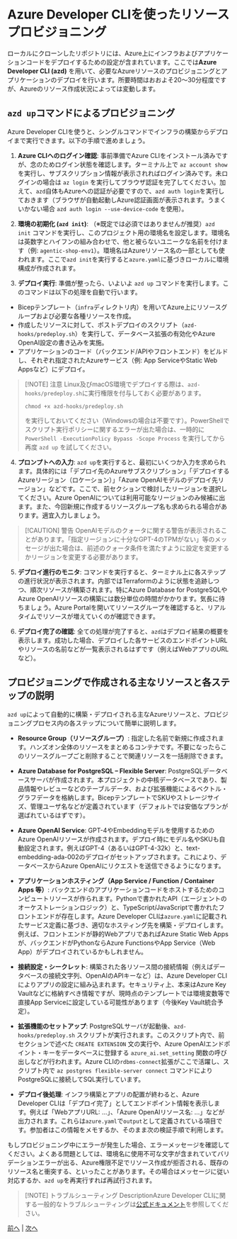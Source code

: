 # Azure Developer CLIを使ったリソースプロビジョニング

ローカルにクローンしたリポジトリには、Azure上にインフラおよびアプリケーションコードをデプロイするための設定が含まれています。ここでは**Azure Developer CLI (azd)** を用いて、必要なAzureリソースのプロビジョニングとアプリケーションのデプロイを行います。所要時間はおおよそ20〜30分程度ですが、Azureのリソース作成状況によっては変動します。

## `azd up`コマンドによるプロビジョニング

Azure Developer CLIを使うと、シングルコマンドでインフラの構築からデプロイまで実行できます。以下の手順で進めましょう。

1. **Azure CLIへのログイン確認**: 事前準備でAzure CLIをインストール済みですが、念のためログイン状態を確認します。ターミナル上で `az account show` を実行し、サブスクリプション情報が表示されればログイン済みです。未ログインの場合は `az login` を実行してブラウザ認証を完了してください。加えて、`azd`自体もAzureへの認証が必要ですので、`azd auth login`を実行しておきます（ブラウザが自動起動しAzure認証画面が表示されます。うまくいかない場合 `azd auth login --use-device-code` を使用）。

2. **環境の初期化 (`azd init`)**: （※既定では必須ではありませんが推奨）`azd init` コマンドを実行し、このプロジェクト用の環境名を設定します。環境名は英数字とハイフンの組み合わせで、他と被らないユニークな名前を付けます（例: `agentic-shop-env1`）。環境名はAzureリソース名の一部としても使われます。ここで`azd init`を実行すると`azure.yaml`に基づきローカルに環境構成が作成されます。

3. **デプロイ実行**: 準備が整ったら、いよいよ `azd up` コマンドを実行します。このコマンドは以下の処理を自動で行います。

- Bicepテンプレート（`infra`ディレクトリ内）を用いてAzure上にリソースグループおよび必要な各種リソースを作成。
- 作成したリソースに対して、ポストデプロイのスクリプト（`azd-hooks/predeploy.sh`）を実行して、データベース拡張の有効化やAzure OpenAI設定の書き込みを実施。
- アプリケーションのコード（バックエンド/APIやフロントエンド）をビルドし、それぞれ指定されたAzureサービス（例: App ServiceやStatic Web Appsなど）にデプロイ。

> [!NOTE] 注意
> Linux及びmacOS環境でデプロイする際は、`azd-hooks/predeploy.sh`に実行権限を付与しておく必要があります。
>
> `chmod +x azd-hooks/predeploy.sh`
>
> を実行しておいてください（Windowsの場合は不要です）。PowerShellでスクリプト実行ポリシーに関するエラーが出た場合は、一時的に `PowerShell -ExecutionPolicy Bypass -Scope Process` を実行してから再度 `azd up` を試してください。

4. **プロンプトへの入力**: `azd up`を実行すると、最初にいくつか入力を求められます。具体的には「デプロイ先のAzureサブスクリプション」「デプロイするAzureリージョン（ロケーション）」「Azure OpenAIモデルのデプロイ先リージョン」などです。ここで、前セクションで検討したリージョンを選択してください。Azure OpenAIについては利用可能なリージョンのみ候補に出ます。また、今回新規に作成するリソースグループ名も求められる場合があります。適宜入力しましょう。

> [!CAUTION] 警告
> OpenAIモデルのクォータに関する警告が表示されることがあります。「指定リージョンに十分なGPT-4のTPMがない」等のメッセージが出た場合は、前述のクォータ条件を満たすように設定を変更するかリージョンを変更する必要があります。

5. **デプロイ進行のモニタ**: コマンドを実行すると、ターミナル上に各ステップの進行状況が表示されます。内部ではTerraformのように状態を追跡しつつ、順次リソースが構築されます。特にAzure Database for PostgreSQLやAzure OpenAIリソースの構築には数分単位の時間がかかります。気長に待ちましょう。Azure Portalを開いてリソースグループを確認すると、リアルタイムでリソースが増えていくのが確認できます。

6. **デプロイ完了の確認**: 全ての処理が完了すると、`azd`はデプロイ結果の概要を表示します。成功した場合、デプロイした各サービスのエンドポイントURLやリソースの名前などが一覧表示されるはずです（例えばWebアプリのURLなど）。

## プロビジョニングで作成される主なリソースと各ステップの説明

`azd up`によって自動的に構築・デプロイされる主なAzureリソースと、プロビジョニングプロセス内の各ステップについて簡単に説明します。

- **Resource Group（リソースグループ）**: 指定した名前で新規に作成されます。ハンズオン全体のリソースをまとめるコンテナです。不要になったらこのリソースグループごと削除することで関連リソースを一括削除できます。

- **Azure Database for PostgreSQL – Flexible Server**: PostgreSQLデータベースサーバが作成されます。本プロジェクトの中核データベースであり、製品情報やレビューなどのテーブルデータ、および拡張機能によるベクトル・グラフデータを格納します。BicepテンプレートでSKUやストレージサイズ、管理ユーザ名などが定義されています（デフォルトでは安価なプランが選ばれているはずです）。

- **Azure OpenAI Service**: GPT-4やEmbeddingモデルを使用するためのAzure OpenAIリソースが作成されます。デプロイ時にモデル名やSKUも自動設定されます。例えばGPT-4（あるいはGPT-4-32k）と、text-embedding-ada-002のデプロイがセットアップされます。これにより、データベースからAzure OpenAIにリクエストを送信できるようになります。

- **アプリケーションホスティング（App Service / Function / Container Apps 等）**: バックエンドのアプリケーションコードをホストするためのコンピュートリソースが作られます。Pythonで書かれたAPI（エージェントのオーケストレーションロジック）と、TypeScript/JavaScriptで書かれたフロントエンドが存在します。Azure Developer CLIは`azure.yaml`に記載されたサービス定義に基づき、適切なホスティング先を構築・デプロイします。例えば、フロントエンドが静的WebアプリであればAzure Static Web Appsが、バックエンドがPythonならAzure FunctionsやApp Service（Web App）がデプロイされているかもしれません。

- **接続設定・シークレット**: 構築された各リソース間の接続情報（例えばデータベースの接続文字列、OpenAIのAPIキーなど）は、Azure Developer CLIによりアプリの設定に組み込まれます。セキュリティ上、本来はAzure Key Vaultなどに格納すべき情報ですが、現時点のテンプレートでは環境変数等で直接App Serviceに設定している可能性があります（今後Key Vault統合予定）。

- **拡張機能のセットアップ**: PostgreSQLサーバが起動後、`azd-hooks/predeploy.sh` スクリプトが実行されます。このスクリプト内で、前セクションで述べた `CREATE EXTENSION` 文の実行や、Azure OpenAIエンドポイント・キーをデータベースに登録する `azure_ai.set_setting` 関数の呼び出しなどが行われます。Azure CLIの`rdbms-connect`拡張がここで活躍し、スクリプト内で `az postgres flexible-server connect` コマンドによりPostgreSQLに接続してSQL実行しています。

- **デプロイ後処理**: インフラ構築とアプリの配置が終わると、Azure Developer CLIは「デプロイ完了」としてエンドポイント情報を表示します。例えば「WebアプリURL: …」、「Azure OpenAIリソース名: …」などが出力されます。これらは`azure.yaml`で`output`として定義されている項目です。参加者はこの情報をメモするか、そのまま次の検証手順で利用します。

もしプロビジョニング中にエラーが発生した場合、エラーメッセージを確認してください。よくある問題としては、環境名に使用不可な文字が含まれていてバリデーションエラーが出る、Azure権限不足でリソース作成が拒否される、既存のリソース名と衝突する、といったことがあります。その場合はメッセージに従い対応するか、`azd up`を再実行すれば再試行されます。

> [!NOTE] トラブルシューティング
> DescriptionAzure Developer CLIに関する一般的なトラブルシューティングは[公式ドキュメント](https://github.com/Azure-Samples/postgres-agentic-shop)を参照してください。

[前へ](04-Repository.md) | [次へ](06-Post-provisioning.md)
